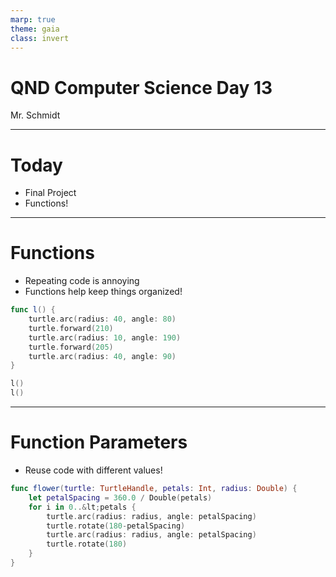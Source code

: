 ```yaml
---
marp: true
theme: gaia
class: invert
---
```


# QND Computer Science Day 13
Mr. Schmidt

--- 

# Today

- Final Project
- Functions!

---

# Functions

- Repeating code is annoying
- Functions help keep things organized!

```swift
func l() {
    turtle.arc(radius: 40, angle: 80)
    turtle.forward(210)
    turtle.arc(radius: 10, angle: 190)
    turtle.forward(205)
    turtle.arc(radius: 40, angle: 90)
}

l()
l()
```

---

# Function Parameters

- Reuse code with different values!

```swift
func flower(turtle: TurtleHandle, petals: Int, radius: Double) {
    let petalSpacing = 360.0 / Double(petals)
    for i in 0..&lt;petals {
        turtle.arc(radius: radius, angle: petalSpacing)
        turtle.rotate(180-petalSpacing)
        turtle.arc(radius: radius, angle: petalSpacing)
        turtle.rotate(180)
    }
}
```


